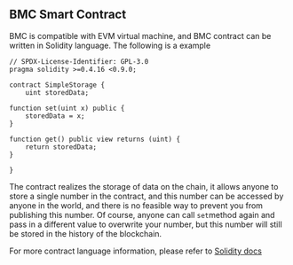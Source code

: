 ## BMC Smart Contract

BMC is compatible with EVM virtual machine, and BMC contract can be written in Solidity language. The following is a example

```
// SPDX-License-Identifier: GPL-3.0
pragma solidity >=0.4.16 <0.9.0;

contract SimpleStorage {
    uint storedData;

function set(uint x) public {
    storedData = x;
}

function get() public view returns (uint) {
    return storedData;
}

}
```

The contract realizes the storage of data on the chain, it allows anyone to store a single number in the contract, and this number can be accessed by anyone in the world, and there is no feasible way to prevent you from publishing this number. Of course, anyone can call `set`method again and pass in a different value to overwrite your number, but this number will still be stored in the history of the blockchain.

For more contract language information, please refer to  [Solidity docs](https://docs.soliditylang.org/en/v0.8.11/)

